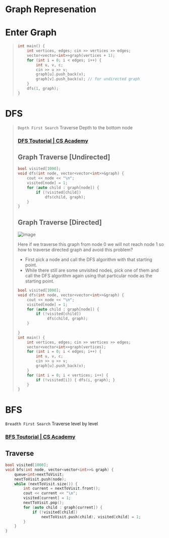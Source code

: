 # Graph Represenation

# Enter Graph 
> ```cpp
> int main() {
>     int vertices, edges; cin >> vertices >> edges;
>     vector<vector<int>>graph(vertices + 1);
>     for (int i = 0; i < edges; i++) {
>         int u, v, c;
>         cin >> u >> v;
>         graph[u].push_back(v);
>         graph[v].push_back(u); // for undirected graph
>     }
>     dfs(1, graph);
> }
> ```

# DFS
> `Depth First Search` Traverse Depth to the bottom node
> ### [DFS Toutorial | CS Academy](https://csacademy.com/lesson/depth_first_search)
> ## Graph Traverse [Undirected]
> ```cpp
> bool visited[1000];
> void dfs(int node, vector<vector<int>>&graph) {
>     cout << node << "\n";
>     visited[node] = 1;
>     for (auto child : graph[node]) {
>         if (!visited[child])
>             dfs(child, graph);
>     }
> } 
> ```
> ## Graph Traverse [Directed] 
> ![image](https://user-images.githubusercontent.com/99830416/230778759-808206dc-4e44-4616-849b-ab6615cc76d3.png)
>     
> Here if we traverse this graph from node 0 we will not reach node 1 so how to traverse directed graph and avoid this problem? 
> - First pick a node and call the DFS algorithm with that starting point.
> - While there still are some unvisited nodes, pick one of them and call the DFS algorithm again using that particular node as the starting point.
> ```cpp
> bool visited[1000];
> void dfs(int node, vector<vector<int>>&graph) {
>     cout << node << "\n";
>     visited[node] = 1;
>     for (auto child : graph[node]) {
>         if (!visited[child])
>              dfs(child, graph);
>     }
>     
> }    
> int main() {
>     int vertices, edges; cin >> vertices >> edges;
>     vector<vector<int>>graph(vertices);
>     for (int i = 0; i < edges; i++) {
>         int u, v, c;
>         cin >> u >> v;
>         graph[u].push_back(v);
>     }
>     for (int i = 0; i < vertices; i++) {
>         if (!visited[i]) { dfs(i, graph); }
>     }
> }
> ```
>     
    
    
# BFS
`Breadth First Search` Traverse level by level
### [BFS Toutorial | CS Academy](https://csacademy.com/lesson/breadth_first_search)
## Traverse
```cpp
bool visited[1000];
void bfs(int node, vector<vector<int>>& graph) {
    queue<int>nextToVisit;
    nextToVisit.push(node);
    while (nextToVisit.size()) {
        int current = nextToVisit.front();
        cout << current << "\n";
        visited[current] = 1; 
        nextToVisit.pop();
        for (auto child : graph[current]) {
            if (!visited[child])
                nextToVisit.push(child), visited[child] = 1;
        }
    }
}
```
 

